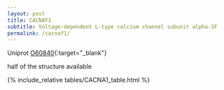 ```yaml
---
layout: post
title: CACNAF1
subtitle: Voltage-dependent L-type calcium channel subunit alpha-1F
permalink: /cacnaf1/
---
```




Uniprot [O60840](http://www.uniprot.org/uniprot/O60840){:target="_blank"}

half of the structure available

{% include_relative tables/CACNA1_table.html %}
